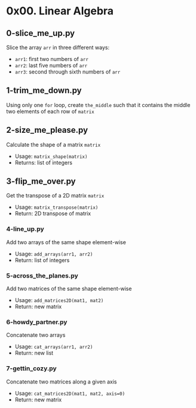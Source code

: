 # 0x00. Linear Algebra

## 0-slice_me_up.py
Slice the array `arr` in three different ways:
- `arr1`: first two numbers of `arr`
- `arr2`: last five numbers of `arr`
- `arr3`: second through sixth numbers of `arr`

## 1-trim_me_down.py
Using only one `for` loop, create `the_middle` such that it contains the middle two elements of each row of `matrix`

## 2-size_me_please.py
Calculate the shape of a matrix `matrix`
* Usage: `matrix_shape(matrix)`
* Returns: list of integers

## 3-flip_me_over.py
Get the transpose of a 2D matrix `matrix`
* Usage: `matrix_transpose(matrix)`
* Return: 2D transpose of matrix

### 4-line_up.py
Add two arrays of the same shape element-wise
* Usage: `add_arrays(arr1, arr2)`
* Return: list of integers

### 5-across_the_planes.py
Add two matrices of the same shape element-wise
* Usage: `add_matrices2D(mat1, mat2)`
* Return: new matrix

### 6-howdy_partner.py
Concatenate two arrays
* Usage: `cat_arrays(arr1, arr2)`
* Return: new list

### 7-gettin_cozy.py
Concatenate two matrices along a given axis
* Usage: `cat_matrices2D(mat1, mat2, axis=0)`
* Return: new matrix

